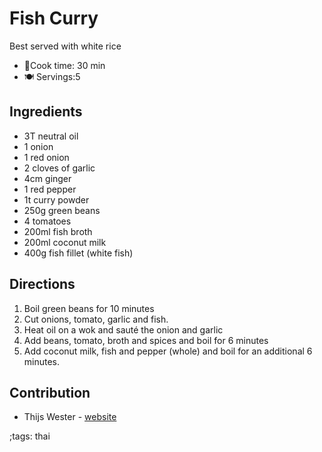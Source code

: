 # Fish Curry 

Best served with white rice

- 🍳Cook time: 30 min
- 🍽️ Servings:5

## Ingredients
- 3T neutral oil
- 1 onion
- 1 red onion
- 2 cloves of garlic
- 4cm ginger
- 1 red pepper
- 1t curry powder
- 250g green beans
- 4 tomatoes
- 200ml fish broth
- 200ml coconut milk
- 400g fish fillet (white fish)


## Directions
1. Boil green beans for 10 minutes
2. Cut onions, tomato, garlic and fish.
3. Heat oil on a wok and sauté the onion and garlic
4. Add beans, tomato, broth and spices and boil for 6 minutes
5. Add coconut milk, fish and pepper (whole) and boil for an additional 6 minutes.


## Contribution
- Thijs Wester - [website](https://twester.tk)

;tags: thai
